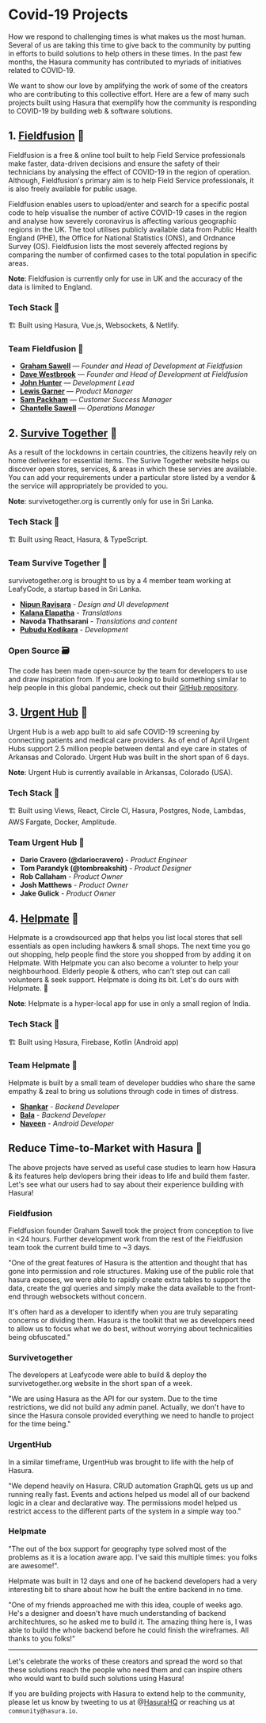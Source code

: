 # Covid-19 Projects

How we respond to challenging times is what makes us the most human. Several of us are taking this time to give back to the community by putting in efforts to build solutions to help others in these times. In the past few months, the Hasura community has contributed to myriads of initiatives related to COVID-19. 

We want to show our love by amplifying the work of some of the creators who are contributing to this collective effort. Here are a few of many such projects built using Hasura that exemplify how the community is responding to COVID-19 by building web & software solutions. 

## 1. [Fieldfusion](https://corona.fieldfusion.io/) 🔗

Fieldfusion is a free & online tool built to help Field Service professionals make faster, data-driven decisions and ensure the safety of their technicians by analysing the effect of COVID-19 in the region of operation. Although, Fieldfusion's primary aim is to help Field Service professionals, it is also freely available for public usage.



Fieldfusion enables users to upload/enter and search for a specific postal code to help visualise the number of active COVID-19 cases in the region and analyse how severely coronavirus is affecting various geographic regions in the UK. The tool utilises publicly available data from Public Health England (PHE), the Office for National Statistics (ONS), and Ordnance Survey (OS). Fieldfusion lists the most severely affected regions by comparing the number of confirmed cases to the total population in specific areas.

**Note**: Fieldfusion is currently only for use in UK and the accuracy of the data is limited to England.
 

### Tech Stack 🥞

🏗 Built using Hasura, Vue.js, Websockets, & Netlify.


### Team Fieldfusion 💪

* **[Graham Sawell](https://www.linkedin.com/in/grahamsawell/)** — *Founder and Head of Development at Fieldfusion*
* **[Dave Westbrook](https://www.linkedin.com/in/david-westbrook-60742b3b/)** — *Founder and Head of Development at Fieldfusion*
* **[John Hunter](https://www.linkedin.com/in/john-hunter-1a4b65160/)** — *Development Lead*
* **[Lewis Garner](https://www.linkedin.com/in/lewis-garner-687586143/)** — *Product Manager*
* **[Sam Packham](https://www.linkedin.com/in/samuel-packham-883104195/)** — *Customer Success Manager*
* **[Chantelle Sawell](https://www.linkedin.com/in/chantelle-sawell-435272183/
)** — *Operations Manager*


## 2. [Survive Together](https://survivetogether.org/) 🔗

As a result of the lockdowns in certain countries, the citizens heavily rely on home deliveries for essential items. The Surive Together website helps ou discover open stores, services, & areas in which these servies are available. You can add your requirements under a particular store listed by a vendor & the service will appropriately be provided to you. 

**Note**: survivetogether.org is currently only for use in Sri Lanka.


### Tech Stack 🥞

🏗 Built using React, Hasura, & TypeScript.


### Team Survive Together 💪

survivetogether.org is brought to us by a 4 member team working at LeafyCode, a startup based in Sri Lanka.

* **[Nipun Ravisara](https://github.com/RavisaraDev)** - *Design and UI development*
* **[Kalana Elapatha](https://github.com/kalanaelapatha)** - *Translations*
* **Navoda Thathsarani** - *Translations and content*
* **[Pubudu Kodikara](https://github.com/thpubs/)** - *Development*

### Open Source 🗃

The code has been made open-source by the team for developers to use and draw inspiration from. If you are looking to build something similar to help people in this global pandemic, check out their [GitHub repository](https://github.com/LeafyCode/survive-together-web).


## 3. [Urgent Hub](https://urgent-hub.com/) 🔗

Urgent Hub is a web app built to aid safe COVID-19 screening by connecting patients and medical care providers. As of end of April Urgent Hubs support 2.5 million people between dental and eye care in states of Arkansas and Colorado. Urgent Hub was built in the short span of 6 days.

**Note**: Urgent Hub is currently available in Arkansas, Colorado (USA).


### Tech Stack 🥞

🏗 Built using Views, React, Circle CI, Hasura, Postgres, Node, Lambdas, AWS Fargate, Docker, Amplitude.


### Team Urgent Hub 💪

* **Dario Cravero (@dariocravero)** - *Product Engineer*
* **Tom Parandyk (@tombreakshit)** - *Product Designer*
* **Rob Callaham** - *Product Owner*
* **Josh Matthews** - *Product Owner*
* **Jake Gulick** - *Product Owner*

## 4. [Helpmate](https://play.google.com/store/apps/details?id=storesOpenIn.com) 🔗


Helpmate is a crowdsourced app that helps you list local stores that sell essentials as open including hawkers & small shops. The next time you go out shopping, help people find the store you shopped from by adding it on Helpmate. With Helpmate you can also become a volunter to help your neighbourhood. Elderly people & others, who can’t step out can call volunteers & seek support. Helpmate is doing its bit. Let's do ours with Helpmate. 💜

**Note**: Helpmate is a hyper-local app for use in only a small region of India.

### Tech Stack 🥞

🏗 Built using Hasura, Firebase, Kotlin (Android app)

### Team Helpmate 💪

Helpmate is built by a small team of developer buddies who share the same empathy & zeal to bring us solutions through code in times of distress.

* **[Shankar](https://twitter.com/i_shankar)** - *Backend Developer*
* **[Bala](https://twitter.com/BalakrishnanPT)** - *Backend Developer*
* **[Naveen](https://twitter.com/NorthJaw)** - *Android Developer*

## Reduce Time-to-Market with Hasura 🚀

The above projects have served as useful case studies to learn how Hasura & its features help devlopers bring their ideas to life and build them faster. Let's see what our users had to say about their experience building with Hasura! 

### Fieldfusion 

Fieldfusion founder Graham Sawell took the project from conception to live in <24 hours. Further development work from the rest of the Fieldfusion team took the current build time to ~3 days.

"One of the great features of Hasura is the attention and thought that has gone into permission and role structures. Making use of the public role that hasura exposes, we were able to rapidly create extra tables to support the data, create the gql queries and simply make the data available to the front-end through websockets without concern.

It's often hard as a developer to identify when you are truly separating concerns or dividing them. Hasura is the toolkit that we as developers need to allow us to focus what we do best, without worrying about technicalities being obfuscated."

### Survivetogether

The developers at Leafycode were able to build & deploy the survivetogether.org website in the short span of a week.

"We are using Hasura as the API for our system. Due to the time restrictions, we did not build any admin panel. Actually, we don't have to since the Hasura console provided everything we need to handle to project for the time being."

### UrgentHub

In a similar timeframe, UrgentHub was brought to life with the help of Hasura.

"We depend heavily on Hasura. CRUD automation GraphQL gets us up and running really fast. Events and actions helped us model all of our backend logic in a clear and declarative way. The permissions model helped us restrict access to the different parts of the system in a simple way too."

### Helpmate

"The out of the box support for geography type solved most of the problems as it is a location aware app. I've said this multiple times: you folks are awesome!".

Helpmate was built in 12 days and one of he backend developers had a very interesting bit to share about how he built the entire backend in no time.

"One of my friends approached me with this idea, couple of weeks ago. He's a designer and doesn't have much understanding of backend architechtures, so he asked me to build it. The amazing thing here is,  I was able to build the whole backend before he could finish the wireframes. All thanks to you folks!"

___________________________________________________________________________________________________________

Let's celebrate the works of these creators and spread the word so that these solutions reach the people who need them and can inspire others who would want to build such solutions using Hasura! 

If you are building projects with Hasura to extend help to the community, please let us know by tweeting to us at @[HasuraHQ](https://twitter.com/HasuraHQ) or reaching us at `community@hasura.io`.
